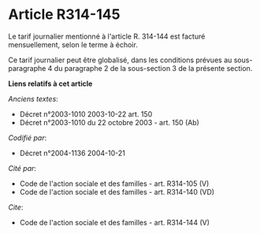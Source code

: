 # Article R314-145

Le tarif journalier mentionné à l'article R. 314-144 est facturé mensuellement, selon le terme à échoir.

Ce tarif journalier peut être globalisé, dans les conditions prévues au sous-paragraphe 4 du paragraphe 2 de la sous-section
3 de la présente section.

**Liens relatifs à cet article**

_Anciens textes_:

  - Décret n°2003-1010 2003-10-22 art. 150
  - Décret n°2003-1010 du 22 octobre 2003 - art. 150 (Ab)

_Codifié par_:

  - Décret n°2004-1136 2004-10-21

_Cité par_:

  - Code de l'action sociale et des familles - art. R314-105 (V)
  - Code de l'action sociale et des familles - art. R314-140 (VD)

_Cite_:

  - Code de l'action sociale et des familles - art. R314-144 (V)
